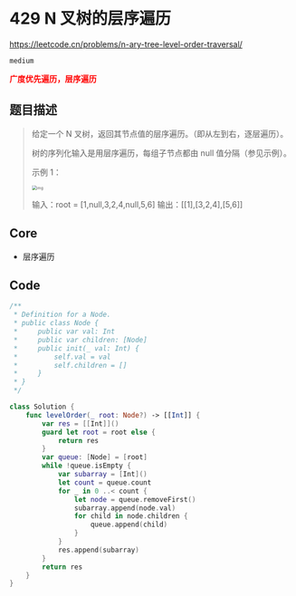 # 429 N 叉树的层序遍历

https://leetcode.cn/problems/n-ary-tree-level-order-traversal/

`medium`

**<font color=red>广度优先遍历，层序遍历</font>**

## 题目描述

> 给定一个 N 叉树，返回其节点值的层序遍历。（即从左到右，逐层遍历）。
>
> 树的序列化输入是用层序遍历，每组子节点都由 null 值分隔（参见示例）。
>
>  
>
> 示例 1：
>
> <img src="https://assets.leetcode.com/uploads/2018/10/12/narytreeexample.png" alt="img" style="zoom:50%;" />
>
> 输入：root = [1,null,3,2,4,null,5,6]
> 输出：[[1],[3,2,4],[5,6]]



## Core

- 层序遍历



## Code

```swift
/**
 * Definition for a Node.
 * public class Node {
 *     public var val: Int
 *     public var children: [Node]
 *     public init(_ val: Int) {
 *         self.val = val
 *         self.children = []
 *     }
 * }
 */

class Solution {
    func levelOrder(_ root: Node?) -> [[Int]] {
        var res = [[Int]]()
        guard let root = root else {
            return res
        }
        var queue: [Node] = [root]
        while !queue.isEmpty {
            var subarray = [Int]()
            let count = queue.count
            for _ in 0 ..< count {
                let node = queue.removeFirst()
                subarray.append(node.val)
                for child in node.children {
                    queue.append(child)
                }
            }
            res.append(subarray)
        }
        return res
    }
}
```

